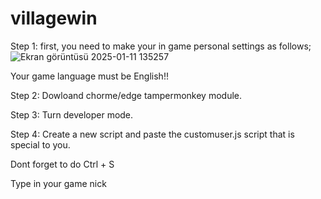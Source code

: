 # villagewin
Step 1:
first, you need to make your in game personal settings as follows;
![Ekran görüntüsü 2025-01-11 135257](https://github.com/user-attachments/assets/bb032138-7229-458c-8de0-9168c404251c)

Your game language must be English!!

Step 2: Dowloand chorme/edge tampermonkey module.

Step 3: Turn developer mode.

Step 4: Create a new script and paste the customuser.js script that is special to you. 

Dont forget to do Ctrl + S



Type in your game nick
